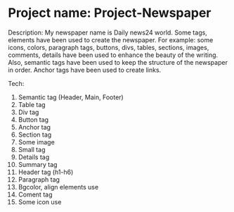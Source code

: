# Project name: Project-Newspaper

Description:
My newspaper name is Daily news24 world. Some tags, elements have been used to create the newspaper. For example: some icons, colors, paragraph tags, buttons, divs, tables, sections, images, comments, details have been used to enhance the beauty of the writing. Also, semantic tags have been used to keep the structure of the newspaper in order. Anchor tags have been used to create links.

Tech:
1. Semantic tag (Header, Main, Footer)
2. Table tag
3. Div tag
4. Button tag
5. Anchor tag
6. Section tag
7. Some image
8. Small tag
9. Details tag
10. Summary tag
11. Header tag (h1-h6)
12. Paragraph tag
13. Bgcolor, align elements use
14. Coment tag
15. Some icon use
